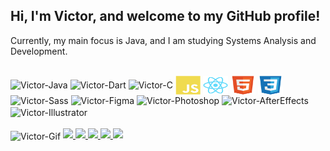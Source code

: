 ## Hi, I'm Victor, and welcome to my GitHub profile!
Currently, my main focus is Java, and I am studying Systems Analysis and Development.

<div style="display: inline_block"><br>
  <img align="center" alt="Victor-Java" height="40" width="40" src="https://cdn.jsdelivr.net/gh/devicons/devicon@latest/icons/java/java-original.svg">
  <img align="center" alt="Victor-Dart" height="30" width="40" src="https://cdn.jsdelivr.net/gh/devicons/devicon@latest/icons/dart/dart-original.svg">
  <img align="center" alt="Victor-C" height="30" width="40" src="https://cdn.jsdelivr.net/gh/devicons/devicon@latest/icons/c/c-original.svg">
  <img align="center" alt="Victor-Js" height="30" width="40" src="https://raw.githubusercontent.com/devicons/devicon/master/icons/javascript/javascript-plain.svg">
  <img align="center" alt="Victor-React" height="30" width="40" src="https://raw.githubusercontent.com/devicons/devicon/master/icons/react/react-original.svg">
  <img align="center" alt="Victor-HTML" height="30" width="40" src="https://raw.githubusercontent.com/devicons/devicon/master/icons/html5/html5-original.svg">
  <img align="center" alt="Victor-CSS" height="30" width="40" src="https://raw.githubusercontent.com/devicons/devicon/master/icons/css3/css3-original.svg">
  <img align="center" alt="Victor-Sass" height="30" width="40" src="https://cdn.jsdelivr.net/gh/devicons/devicon@latest/icons/sass/sass-original.svg"> 
  <img align="center" alt="Victor-Figma" height="30" width="40" src="https://cdn.jsdelivr.net/gh/devicons/devicon@latest/icons/figma/figma-original.svg">     
  <img align="center" alt="Victor-Photoshop" height="30" width="40" src="https://cdn.jsdelivr.net/gh/devicons/devicon@latest/icons/photoshop/photoshop-original.svg">
  <img align="center" alt="Victor-AfterEffects" height="30" width="40" src="https://cdn.jsdelivr.net/gh/devicons/devicon@latest/icons/aftereffects/aftereffects-original.svg">
  <img align="center" alt="Victor-Illustrator" height="30" width="40" src="https://cdn.jsdelivr.net/gh/devicons/devicon@latest/icons/illustrator/illustrator-plain.svg">
</div

<div style="display: inline_block"><br>
<img align="center" alt="Victor-Gif" height="250" width="250" src="https://media4.giphy.com/media/bGgsc5mWoryfgKBx1u/200w.gif?cid=6c09b952560mn8ycfyppl2plawwv1wn8e35jd9q3480jlo75&ep=v1_gifs_search&rid=200w.gif&ct=g">
</div

<div>
  <a href="https://www.youtube.com/@EmanuDev" target="_blank">
    <img src="https://img.shields.io/badge/YouTube-FF0000?style=for-the-badge&logo=youtube&logoColor=white" target="_blank">
  </a>
  <a href="https://www.twitch.tv/itzvitaosx1" target="_blank">
    <img src="https://img.shields.io/badge/Twitch-9146FF?style=for-the-badge&logo=twitch&logoColor=white" target="_blank">
  </a>
  <a href="http://discordapp.com/users/421741427094061066" target="_blank">
    <img src="https://img.shields.io/badge/Discord-7289DA?style=for-the-badge&logo=discord&logoColor=white" target="_blank">
  </a>
  <a href="mailto:evsistemas31@gmail.com">
    <img src="https://img.shields.io/badge/Gmail-D14836?style=for-the-badge&logo=gmail&logoColor=white" target="_blank">
  </a>
  <a href="https://www.linkedin.com/in/victoreemanuel/" target="_blank">
    <img src="https://img.shields.io/badge/LinkedIn-0077B5?style=for-the-badge&logo=linkedin&logoColor=white" target="_blank">
  </a>
</div>
